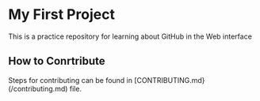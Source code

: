 # My First Project
This is a practice repository for learning about GitHub in the Web interface

## How to Conrtribute
Steps for contributing can be found in [CONTRIBUTING.md}(/contributing.md) file.
